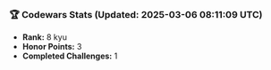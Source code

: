 ### 🏆 Codewars Stats (Updated: 2025-03-06 08:11:09 UTC)

- **Rank:** 8 kyu
- **Honor Points:** 3
- **Completed Challenges:** 1
